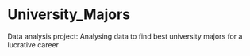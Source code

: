 # University_Majors
Data analysis project: Analysing data to find best university majors for a lucrative career
